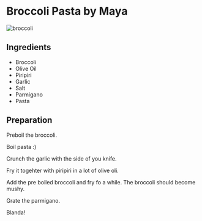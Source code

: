 # Broccoli Pasta by Maya

![broccoli](https://cdn1.tasteline.com/Farsk-tagliatelle-med-broccoli-och-ostsas-360x360.jpg)

## Ingredients
- Broccoli
- Olive Oil
- Piripiri
- Garlic
- Salt
- Parmigano
- Pasta

## Preparation
Preboil the broccoli.

Boil pasta :)

Crunch the garlic with the side of you knife.

Fry it togehter with piripiri in a lot of olive oli.

Add the pre boiled broccoli and fry fo a while. The broccoli should become mushy.

Grate the parmigano.

Blanda!
